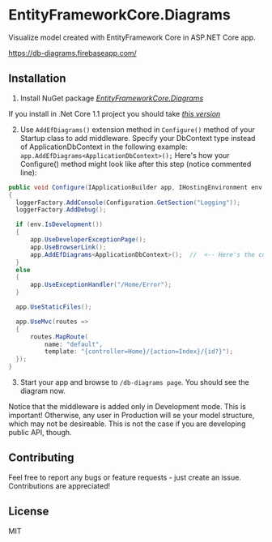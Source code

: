 # EntityFrameworkCore.Diagrams

Visualize model created with EntityFramework Core in ASP.NET Core app.

https://db-diagrams.firebaseapp.com/

## Installation

1. Install NuGet package [_EntityFrameworkCore.Diagrams_](https://www.nuget.org/packages/EntityFrameworkCore.Diagrams/)

If you install in .Net Core 1.1 project you should take [_this version_](https://www.nuget.org/packages/EntityFrameworkCore.Diagrams/0.4.2) 

2. Use `AddEfDiagrams()` extension method in `Configure()` method of your Startup class to add middleware. Specify your DbContext type instead of ApplicationDbContext in the following example: `app.AddEfDiagrams<ApplicationDbContext>();`
Here's how your Configure() method might look like after this step (notice commented line):
  ```cs
public void Configure(IApplicationBuilder app, IHostingEnvironment env, ILoggerFactory loggerFactory)
{
    loggerFactory.AddConsole(Configuration.GetSection("Logging"));
    loggerFactory.AddDebug();

    if (env.IsDevelopment())
    {
        app.UseDeveloperExceptionPage();
        app.UseBrowserLink();
        app.AddEfDiagrams<ApplicationDbContext>();  //  <-- Here's the config for EntityFrameworkCore.Diargams
    }
    else
    {
        app.UseExceptionHandler("/Home/Error");
    }

    app.UseStaticFiles();

    app.UseMvc(routes =>
    {
        routes.MapRoute(
            name: "default",
            template: "{controller=Home}/{action=Index}/{id?}");
    });
}
```
3. Start your app and browse to `/db-diagrams page`. You should see the diagram now.

Notice that the middleware is added only in Development mode. This is important! Otherwise, any user in Production will se your model structure, which may not be desireable. This is not the case if you are developing public API, though.


## Contributing
Feel free to report any bugs or feature requests - just create an issue. Contributions are appreciated!

## License
MIT